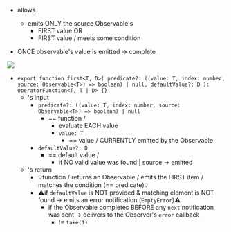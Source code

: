 * allows
  * emits ONLY the source Observable's
    * FIRST value OR
    * FIRST value / meets some condition

* ONCE observable's value is emitted -> complete

![](/apps/rxjs.dev/src/assets/images/marble-diagrams/first.png)


* `export function first<T, D>(
  predicate?: ((value: T, index: number, source: Observable<T>) => boolean) | null,
  defaultValue?: D
): OperatorFunction<T, T | D> {}`
  * 's input
    * `predicate?: ((value: T, index: number, source: Observable<T>) => boolean) | null`
      * == function /
        * evaluate EACH value
        * `value: T`
          * == value / CURRENTLY emitted by the Observable
    * `defaultValue?: D`
      * == default value /
        * if NO valid value was found | source -> emitted
  * 's return
    * 💡function / returns an Observable / emits the FIRST item / matches the condition (== predicate)💡
    * ⚠️if `defaultValue` is NOT provided & matching element is NOT found -> emits an error notification (`EmptyError`)⚠️
      * if the Observable completes BEFORE any `next` notification was sent -> delivers to the Observer's `error` callback
        * != `take(1)`
